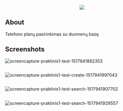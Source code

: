 <p align="center"><img src="https://laravel.com/assets/img/components/logo-laravel.svg"></p>

## About

<p>Telefono planų pasirinkimas su duomenų bazę </p>


## Screenshots

![screencapture-praktinis1-test-1517941862353](https://user-images.githubusercontent.com/29206400/35877413-e62c8266-0b7d-11e8-92df-9b423d157ed8.png)
##
![screencapture-praktinis1-test-create-1517941997043](https://user-images.githubusercontent.com/29206400/35877464-0145d458-0b7e-11e8-8bd5-9347364e33e0.png)
##
![screencapture-praktinis1-test-search-1517941907702](https://user-images.githubusercontent.com/29206400/35877499-17edbd24-0b7e-11e8-849e-dde04147354c.png)
##
![screencapture-praktinis1-test-search-1517941929557](https://user-images.githubusercontent.com/29206400/35877505-1c82048a-0b7e-11e8-8086-e24903e55598.png)

